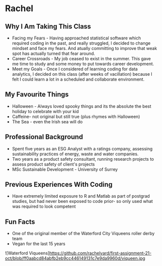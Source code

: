 # Rachel

## Why I Am Taking This Class
- Facing my Fears - Having approached statistical software which required coding in the past, and really struggled, I decided to change mindset and face my fears. And atually committing to improve that weak spot has actually turned that fear around.
- Career Crossroads - My job ceased to exist in the summer. This gave me time to study and some money to put towards career development. 
- Meet my Goals -  Once I considered  of learning coding for data analytics, I decided on this class (after weeks of vacillation) because I felt I could learn a lot in a scheduled and collaborate environment.

## My Favourite Things
- Halloween - Always loved spooky things and its the absolute the best holiday to celebrate with your kid
- Caffeine- not original but still true (plus rhymes with Halloween)
- The Sea - even the Irish sea will do

## Professional Background
- Spent five years as an ESG Analyst with a ratings company, assessing sustainability practices of energy, waste and water companies. 
- Two years as a product safety consultant, running research projects to assess product safety of client's projects
- MSc Sustainable Development - University of Surrey


## Previous Experiences With Coding
- Have extremely limited exposure to R and Matlab as part of postgrad studies, but had never been exposed to code prior- so only used what was required to look competent

## Fun Facts
- One of the original member of the Waterford City Viqueens roller derby team
- Vegan for the last 15 years

![Waterford Viqueens]https://github.com/rachelvard/first-assignment-21-oct/blob/ff0aabcd84abfb2eb9cc446149131c7e9da9960d/viqueen.jpg
